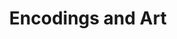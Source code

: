 ---
layout: post
title: "Encodings and Art"
tags: [math, ideas]
excerpt: >
  Art and literature as a continuous encoding of humanity
---